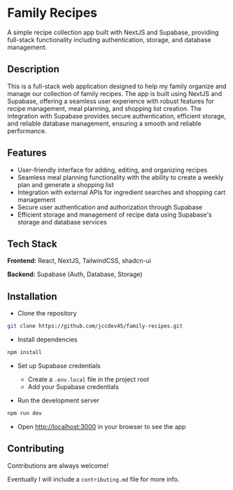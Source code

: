 
# Family Recipes

A simple recipe collection app built with NextJS and Supabase, providing full-stack functionality including authentication, storage, and database management.

## Description

This is a full-stack web application designed to help my family organize and manage our collection of family recipes. The app is built using NextJS and Supabase, offering a seamless user experience with robust features for recipe management, meal planning, and shopping list creation. The integration with Supabase provides secure authentication, efficient storage, and reliable database management, ensuring a smooth and reliable performance.

## Features

- User-friendly interface for adding, editing, and organizing recipes
- Seamless meal planning functionality with the ability to create a weekly plan and generate a shopping list
- Integration with external APIs for ingredient searches and shopping cart management
- Secure user authentication and authorization through Supabase
- Efficient storage and management of recipe data using Supabase's storage and database services

## Tech Stack

**Frontend:** React, NextJS, TailwindCSS, shadcn-ui

**Backend:** Supabase (Auth, Database, Storage)

## Installation

- Clone the repository

```bash
git clone https://github.com/jccdev45/family-recipes.git
```

- Install dependencies

```bash
npm install
```

- Set up Supabase credentials

  - Create a `.env.local` file in the project root
  - Add your Supabase credentials
- Run the development server

```bash
npm run dev
```

- Open <http://localhost:3000> in your browser to see the app

## Contributing

Contributions are always welcome!

Eventually I will include a `contributing.md` file for more info.
